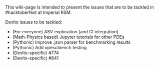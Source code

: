 This wiki-page is intended to present the issues that are to be tackled in #hacktoberfest at Imperial RSM.

Devito issues to be tackled:

- (For everyone) ASV exploration (and CI integration)
- (Math-Physics based) Jupyter tutorials for other PDEs
- (Pythonic) Improve .json parser for benchmarking results
- (Pythonic) Add opescibench testing
- (Devito-specific) \#774
- (Devito-specific) \#841